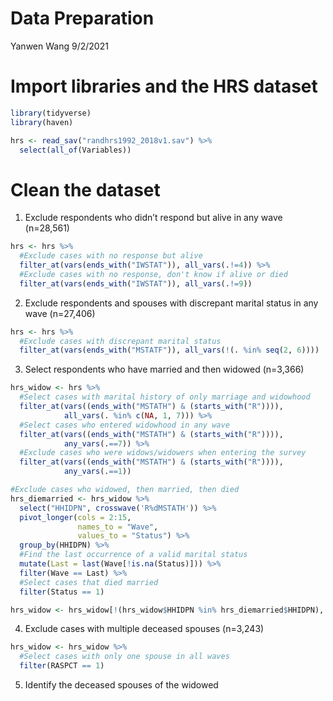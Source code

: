 Data Preparation
================
Yanwen Wang
9/2/2021

# Import libraries and the HRS dataset

``` r
library(tidyverse)
library(haven)

hrs <- read_sav("randhrs1992_2018v1.sav") %>% 
  select(all_of(Variables))
```

# Clean the dataset

1.  Exclude respondents who didn’t respond but alive in any wave
    (n=28,561)

``` r
hrs <- hrs %>% 
  #Exclude cases with no response but alive
  filter_at(vars(ends_with("IWSTAT")), all_vars(.!=4)) %>% 
  #Exclude cases with no response, don't know if alive or died
  filter_at(vars(ends_with("IWSTAT")), all_vars(.!=9))
```

2.  Exclude respondents and spouses with discrepant marital status in
    any wave (n=27,406)

``` r
hrs <- hrs %>% 
  #Exclude cases with discrepant marital status
  filter_at(vars(ends_with("MSTATF")), all_vars(!(. %in% seq(2, 6))))
```

3.  Select respondents who have married and then widowed (n=3,366)

``` r
hrs_widow <- hrs %>% 
  #Select cases with marital history of only marriage and widowhood
  filter_at(vars((ends_with("MSTATH") & (starts_with("R")))),
            all_vars(. %in% c(NA, 1, 7))) %>%
  #Select cases who entered widowhood in any wave
  filter_at(vars((ends_with("MSTATH") & (starts_with("R")))),
            any_vars(.==7)) %>%
  #Exclude cases who were widows/widowers when entering the survey
  filter_at(vars((ends_with("MSTATH") & (starts_with("R")))),
            any_vars(.==1))

#Exclude cases who widowed, then married, then died
hrs_diemarried <- hrs_widow %>% 
  select("HHIDPN", crosswave('R%dMSTATH')) %>% 
  pivot_longer(cols = 2:15,
               names_to = "Wave",
               values_to = "Status") %>% 
  group_by(HHIDPN) %>% 
  #Find the last occurrence of a valid marital status
  mutate(Last = last(Wave[!is.na(Status)])) %>% 
  filter(Wave == Last) %>% 
  #Select cases that died married
  filter(Status == 1)

hrs_widow <- hrs_widow[!(hrs_widow$HHIDPN %in% hrs_diemarried$HHIDPN), ]
```

4.  Exclude cases with multiple deceased spouses (n=3,243)

``` r
hrs_widow <- hrs_widow %>% 
  #Select cases with only one spouse in all waves
  filter(RASPCT == 1)
```

5.  Identify the deceased spouses of the widowed
